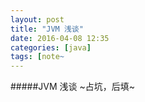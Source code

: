 ```yaml
---
layout: post
title: "JVM 浅谈"
date: 2016-04-08 12:35
categories: [java]
tags: [note~
---
```

#####JVM 浅谈
~占坑，后填~
